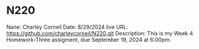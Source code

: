 # N220

Nane: Charley Corneil
Date: 8/29/2024
live URL: https://github.com/charleycorneil/N220.git
Description:
This is my Week 4 Homework-Three assigment, due September 19, 2024 at 6:00pm.
